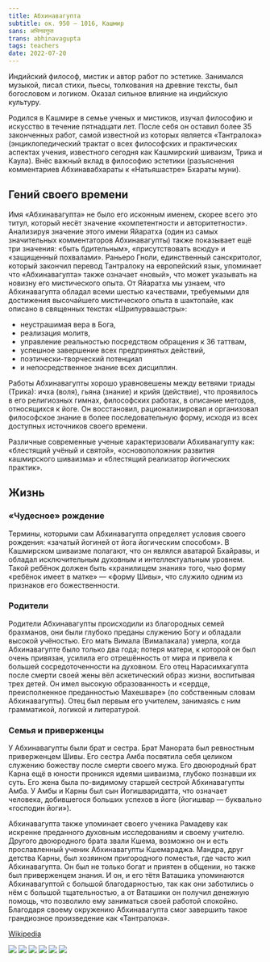 ```yaml
---
title: Абхинавагупта
subtitle: ок. 950 – 1016, Кашмир
sans: अभिनवगुप्त
trans: abhinavagupta
tags: teachers
date: 2022-07-20
---
```


Индийский философ, мистик и автор работ по эстетике. Занимался музыкой, писал стихи, пьесы, толкования на древние тексты, был богословом и логиком. Оказал сильное влияние на индийскую культуру.

Родился в Кашмире в семье ученых и мистиков, изучал философию и искусство в течение пятнадцати лет. После себя он оставил более 35 законченных работ, самой известной из которых является «Тантралока» (энциклопедический трактат о всех философских и практических аспектах учения, известного сегодня как Кашмирский шиваизм, Трика и Каула). Внёс важный вклад в философию эстетики (разъяснения комментариев Абхинавабхараты к «Натьяшастре» Бхараты муни).

## Гений своего времени

Имя «Абхинавагупта» не было его исконным именем, скорее всего это титул, который несёт значение «компетентности и авторитетности». Анализируя значение этого имени Яйаратха (один из самых значительных комментаторов Абхинавагупты) также показывает ещё три значения: «быть бдительным», «присутствовать всюду» и «защищенный похвалами». Раньеро Гноли, единственный санскритолог, который закончил перевод Тантралоку на европейский язык, упоминает что «Абхинавагупта» также означает «новый», что может указывать на новизну его мистического опыта. От Яйаратха мы узнаем, что Абхинавагупта обладал всеми шестью качествами, требуемыми для достижения высочайшего мистического опыта в шактопайе, как описано в священных текстах «Шрипурвашастры»:

- неустрашимая вера в Бога,
- реализация молитв,
- управление реальностью посредством обращения к 36 таттвам,
- успешное завершение всех предпринятых действий,
- поэтически-творческий потенциал
- и непосредственное знание всех дисциплин.

Работы Абхинавагупты хорошо уравновешены между ветвями триады (Трика): ичха (воля), гьяна (знание) и крийя (действие), что проявилось в его религиозных гимнах, философских работах, в описание методов, относящихся к йоге. Он восстановил, рационализировал и организовал философское знание в более последовательную форму, исходя из всех доступных источников своего времени.

Различные современные ученые характеризовали Абхиванагупту как: «блестящий учёный и святой», «основоположник развития кашмирского шиваизма» и «блестящий реализатор йогических практик».

## Жизнь

### «Чудесное» рождение

Термины, которыми сам Абхинавагупта определяет условия своего рождения: «зачатый йогиней от йога йогическим способом». В Кашмирском шиваизме полагают, что он являлся аватарой Бхайравы, и обладал исключительным духовным и интеллектуальным уровнем. Такой ребёнок должен быть «хранилищем знания» того, чью форму «ребёнок имеет в матке» — «форму Шивы», что служило одним из признаков его божественности.

### Родители

Родители Абхинавагупты происходили из благородных семей брахманов, они были глубоко преданы служению Богу и обладали высокой учёностью. Его мать Вимала (Вималакала) умерла, когда Абхинавагупте было только два года; потеря матери, к которой он был очень привязан, усилила его отрешённость от мира и привела к большей сосредоточенности на духовном. Его отец Нарасимхагупта после смерти своей жены вёл аскетический образ жизни, воспитывая трех детей. Он имел высокую образованность и «сердце, преисполненное преданностью Махешваре» (по собственным словам Абхинавагупты). Отец был первым его учителем, занимаясь с ним грамматикой, логикой и литературой.

### Семья и приверженцы

У Абхинавагупты были брат и сестра. Брат Манората был ревностным приверженцем Шивы. Его сестра Амба посвятила себя целиком служению божеству после смерти своего мужа. Его двоюродный брат Карна ещё в юности проникся идеями шиваизма, глубоко познавши их суть. Его жена была по-видимому старшей сестрой Абхинавагупты Амба. У Амбы и Карны был сын Йогишваридатта, что означает человека, добившегося больших успехов в йоге (йогишвар — буквально «господин йоги»).

Абхинавагупта также упоминает своего ученика Рамадеву как искренне преданного духовным исследованиям и своему учителю. Другого двоюродного брата звали Кшема, возможно он и есть прославленный ученик Абхинавагупты Кшемараджа. Мандра, друг детства Карны, был хозяином пригородного поместья, где часто жил Абхинавагупта. Он был не только богат и приятен в общении, но также был приверженцем знания. И он, и его тётя Ваташика упоминаются Абхинавагуптой с большой благодарностью, так как они заботились о нём с большой тщательностью, а от Ваташики он получил денежную помощь, что позволило ему заниматься своей работой спокойно. Благодаря своему окружению Абхинавагупта смог завершить такое грандиозное произведение как «Тантралока». 

[Wikipedia](https://ru.wikipedia.org/wiki/%D0%90%D0%B1%D1%85%D0%B8%D0%BD%D0%B0%D0%B2%D0%B0%D0%B3%D1%83%D0%BF%D1%82%D0%B0)

![](./Abhinavagupta.jpg)
![](./Abhinavagupta-1.jpg)
![](./Abhinavagupta-2.jpg)
![](./Abhinavagupta-3.jpg)
![](./Abhinavagupta-4.jpg)
![](./Abhinavagupta-5.jpg)